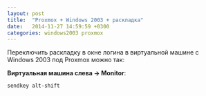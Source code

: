 ```yaml
---
layout: post
title:  "Proxmox + Windows 2003 + раскладка"
date:   2014-11-27 14:59:59 +0300
categories: windows2003 proxmox
---
```


Переключить раскладку в окне логина в виртуальной машине с Windows 2003 под Proxmox можно так:

**Виртуальная машина слева -> Monitor**:

```bash
sendkey alt-shift
```

<!--more-->
